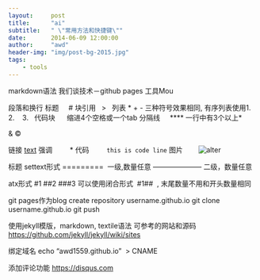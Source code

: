 ```yaml
---
layout:     post
title:      "ai"
subtitle:   " \"常用方法和快捷键\""
date:       2014-06-09 12:00:00
author:     "awd"
header-img: "img/post-bg-2015.jpg"
tags:
    - tools
---
```

markdown语法
我们谈技术－github pages
工具Mou


段落和换行
标题     	#
块引用   	>  
列表		* + - 三种符号效果相同, 有序列表使用1.   2.    3.  
代码块      缩进4个空格或一个tab
分隔线     **** 一行中有3个以上*

&amp;
&copy;

链接		[text](http://example.com)
强调         *
代码         `this is code line`
图片 	      ![alter](/path/to/image.jpg)


标题
settext形式
=========  一级,数量任意
——————— 二级，数量任意


atx形式
#1
##2
###3
可以使用闭合形式  #1##  , 末尾数量不用和开头数量相同

git pages作为blog
create repository username.github.io
git clone username.github.io
git push


使用jekyll模版，markdown, textile语法
可参考的网站和源码
https://github.com/jekyll/jekyll/wiki/sites


绑定域名
echo “awd1559.github.io”  > CNAME

添加评论功能
https://disqus.com
